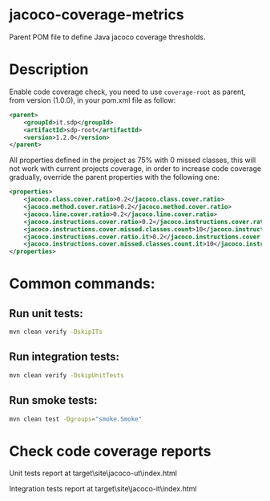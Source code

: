 # jacoco-coverage-metrics
Parent POM file to define Java jacoco coverage thresholds.

# Description
Enable code coverage check, you need to use `coverage-root` as parent, from version (1.0.0), in your pom.xml file as follow:
``` xml
<parent>
    <groupId>it.sdp</groupId>
    <artifactId>sdp-root</artifactId>
    <version>1.2.0</version>
</parent>
```

All properties defined in the project as 75% with 0 missed classes, this will not work with current projects coverage, in order to increase code coverage gradually, override the parent properties with the following one:
``` xml
<properties>
    <jacoco.class.cover.ratio>0.2</jacoco.class.cover.ratio>
    <jacoco.method.cover.ratio>0.2</jacoco.method.cover.ratio>
    <jacoco.line.cover.ratio>0.2</jacoco.line.cover.ratio>
    <jacoco.instructions.cover.ratio>0.2</jacoco.instructions.cover.ratio>
    <jacoco.instructions.cover.missed.classes.count>10</jacoco.instructions.cover.missed.classes.count>
    <jacoco.instructions.cover.ratio.it>0.2</jacoco.instructions.cover.ratio.it>
    <jacoco.instructions.cover.missed.classes.count.it>10</jacoco.instructions.cover.missed.classes.count.it>
</properties>
```

# Common commands:
## Run unit tests: 
``` bash
mvn clean verify -DskipITs
```

## Run integration tests: 
``` bash
mvn clean verify -DskipUnitTests
```

## Run smoke tests:
``` bash
mvn clean test -Dgroups="smoke.Smoke"
```

# Check code coverage reports
Unit tests report  at target\site\jacoco-ut\index.html

Integration tests report at target\site\jacoco-it\index.html
